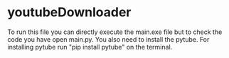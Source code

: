 # youtubeDownloader

To run this file you can directly execute the main.exe file but to check the code you have open main.py. 
You also need to install the pytube.
For installing pytube run "pip install pytube" on the terminal.
